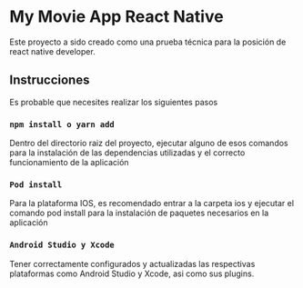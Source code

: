 # My Movie App React Native

Este proyecto a sido creado como una prueba técnica para la posición de react native developer.

## Instrucciones

Es probable que necesites realizar los siguientes pasos

### `npm install o yarn add`

Dentro del directorio raiz del proyecto, ejecutar alguno de esos comandos para la instalación de las dependencias utilizadas y el correcto funcionamiento de la aplicación

### `Pod install`

Para la plataforma IOS, es recomendado entrar a la carpeta ios y ejecutar el comando pod install para la instalación de paquetes necesarios en la aplicación

### `Android Studio y Xcode `

Tener correctamente configurados y actualizadas las respectivas plataformas como Android Studio y Xcode, asi como sus plugins.
